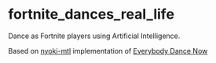 # fortnite_dances_real_life
Dance as Fortnite players using Artificial Intelligence.


Based on [nyoki-mtl](https://github.com/nyoki-mtl/pytorch-EverybodyDanceNow#pytorch-everybodydancenow) implementation of [Everybody Dance Now](https://arxiv.org/abs/1808.07371)
